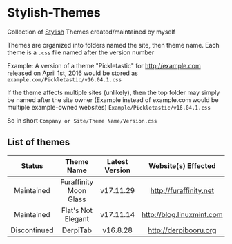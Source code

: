 # Stylish-Themes
Collection of [Stylish](https://addons.mozilla.org/en-US/firefox/addon/stylish/) Themes created/maintained by myself

Themes are organized into folders named the site, then theme name. Each theme is a `.css` file named after the version number

Example:
A version of a theme "Pickletastic" for http://example.com released on April 1st, 2016 would be stored as `example.com/Pickletastic/v16.04.1.css`

If the theme affects multiple sites (unlikely), then the top folder may simply be named after the site owner (Example instead of example.com would be multiple example-owned websites) `Example/Pickletastic/v16.04.1.css`

So in short
`Company or Site/Theme Name/Version.css`

## List of themes

| Status | Theme Name | Latest Version | Website(s) Effected |
| :---: | :----------------------: | :----------: | :-----------: |
| Maintained | Furaffinity Moon Glass | v17.11.29 | http://furaffinity.net |
| Maintained | Flat's Not Elegant | v17.11.14 | http://blog.linuxmint.com |
| Discontinued | DerpiTab | v16.8.28 | http://derpibooru.org |

